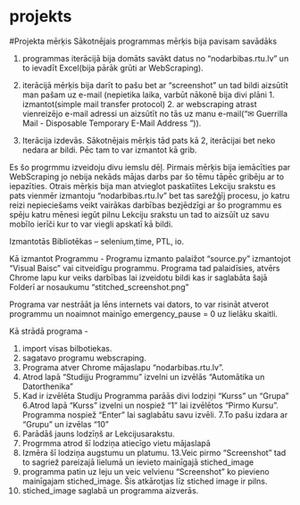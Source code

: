 # projekts

#Projekta mērķis
Sākotnējais programmas mērķis bija pavisam savādāks 
1. programmas iterācijā bija domāts savākt datus no “nodarbibas.rtu.lv” un to ievadīt Excel(bija pārāk grūti ar WebScraping).

2. iterācijā mērķis bija darīt to pašu bet ar “screenshot” un tad bildi aizsūtīt man pašam uz e-mail (nepietika laika, varbūt nākonē bija divi plāni 1. izmantot(simple mail transfer protocol) 2. ar webscraping atrast vienreizējo e-mail adressi un aizsūtīt no tās uz manu e-mail(“✉ Guerrilla Mail - Disposable Temporary E-Mail Address ”)).

3. Iterācija izdevās. Sākotnējais mērķis tād pats kā 2, iterācijai bet neko nedara ar bildi. Pēc tam to var izmantot kā grib.

Es šo progrmmu izveidoju divu iemslu dēļ. Pirmais mērķis bija iemācīties par WebScraping jo nebija nekāds mājas darbs par šo tēmu tāpēc gribēju ar to iepazīties. Otrais mērķis bija man atvieglot paskatīites Lekciju srakstu es pats vienmēr izmantoju “nodarbibas.rtu.lv” bet tas sarežģīj procesu, jo katru reizi nepieciešams veikt vairākas darbības bezjēdzīgi ar šo programmu es spēju katru mēnesi iegūt pilnu Lekciju srakstu un tad to aizsūīt uz savu mobīlo ierīči kur to var viegli apskatī kā bildi.


Izmantotās Bibliotēkas – selenium,time, PTL, io.

Kā izmantot Programmu -  Programu izmanto palaižot “source.py” izmantojot “Visual Baisc” vai citveidīgu programmu. Programa tad palaidīsies, atvērs Chrome lapu kur veiks darbības lai izveidotu bildi kas ir saglabāta šajā Folderī ar nosaukumu “stitched_screenshot.png” 

Programa var nestrāāt ja lēns internets vai dators, to var risināt atverot programmu un noaimnot mainīgo emergency_pause = 0 uz lielāku skaitli.

Kā strādā programa - 

1. import visas bilbotiekas.
2. sagatavo programu webscraping.
3. Programa atver Chrome mājaslapu “nodarbibas.rtu.lv”.
4. Atrod lapā “Studijju Programmu” izvelni un izvēlās “Automātika un Datorthenika”
5. Kad ir izvēlēta Studiju Programma parāās divi lodziņi “Kurss” un “Grupa”
6.Atrod lapā “Kurss” izvelni un  nospiež “1” lai izvēlētos “Pirmo Kursu”. Programma nospiež “Enter” lai saglabātu savu izvēli.
7.To pašu izdara ar “Grupu” un izvēlas “10”
10. Parādāš jauns lodzīņš ar Lekcijusarakstu.
11. Progrmma atrod šī lodziņa atiecīgo vietu mājaslapā
12. Izmēra šī lodziņa augstumu un platumu.
13.Veic pirmo “Screenshot” tad to sagriež pareizajā lielumā un ievieto mainīgajā stiched_image
14. programma patin uz leju un veic velvienu “Screenshot” ko pievieno mainīgajam stiched_image. Šis atkārotjas līz stiched image ir pilns.
15. stiched_image saglabā un programma aizverās.
